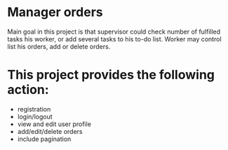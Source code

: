 # Manager orders
Main goal in this project is that supervisor could check number of fulfilled tasks his worker, or add several tasks to his to-do list. Worker may control list his orders, add or delete orders.
# This project provides the following action:
- registration
- login/logout
- view and edit user profile
- add/edit/delete orders
- include pagination